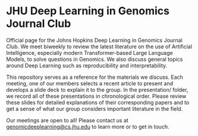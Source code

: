 # JHU Deep Learning in Genomics Journal Club

Official page for the Johns Hopkins Deep Learning in Genomics Journal Club. We meet biweekly to review the latest literature on the use of Artificial Intelligence, especially modern Transformer-based Large Language Models, to solve questions in Genomics. We also discuss general topics around Deep Learning such as reproducibility and interpretability. 

This repository serves as a reference for the materials we discuss. Each meeting, one of our members selects a recent article to present and develops a slide deck to explain it to the group. In the presentation/ folder, we record all of these presentations in chronological order. Please review these slides for detailed explanations of their corresponding papers and to get a sense of what our group considers important literature in the field.

Our meetings are open to all! Please contact us at genomicdeeplearning@cs.jhu.edu to learn more or to get in touch.
